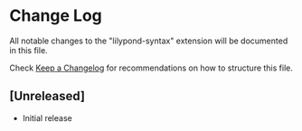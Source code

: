 # Change Log

All notable changes to the "lilypond-syntax" extension will be documented in this file.

Check [Keep a Changelog](http://keepachangelog.com/) for recommendations on how to structure this file.

## [Unreleased]

- Initial release
